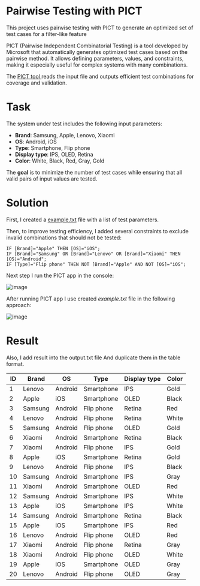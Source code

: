 # Pairwise Testing with PICT

This project uses pairwise testing with PICT to generate an optimized set of test cases for a filter-like feature

PICT (Pairwise Independent Combinatorial Testing) is a tool developed by Microsoft that automatically generates optimized test cases based on the pairwise method. It allows defining parameters, values, and constraints, making it especially useful for complex systems with many combinations.

The <a href="https://github.com/microsoft/pict" target="_blank">PICT tool </a>reads the input file and outputs efficient test combinations for coverage and validation.

# Task

The system under test includes the following input parameters:

- **Brand**: Samsung, Apple, Lenovo, Xiaomi
- **OS**: Android, iOS
- **Type**: Smartphone, Flip phone
- **Display type**: IPS, OLED, Retina
- **Color**: White, Black, Red, Gray, Gold

The **goal** is to minimize the number of test cases while ensuring that all valid pairs of input values are tested.

# Solution

First, I created a <a href="https://github.com/nshubina/Portfolio/blob/cf1616c7d073a48da7526c92ffd5ddafa1bdc9b2/Test%20Design/Pairwise/Work%20with%20PICT/example.txt" targget="_blank">example.txt</a> file with a list of test parameters. 

Then, to improve testing efficiency, I added several constraints to exclude invalid combinations that should not be tested:

`IF [Brand]="Apple" THEN [OS]="iOS";`<br>
`IF [Brand]="Samsung" OR [Brand]="Lenovo" OR [Brand]="Xiaomi" THEN [OS]="Android";`<br>
`IF [Type]="Flip phone" THEN NOT [Brand]="Apple" AND NOT [OS]="iOS";`

Next step I run the PICT app in the console:

![image](https://github.com/user-attachments/assets/29fd5d9e-5d53-4c29-b919-0caf1b939273)

After running PICT app I use created *example.txt* file in the following approach:

![image](https://github.com/user-attachments/assets/7821b98c-30e6-4f63-89db-92e568da82fc)



# Result
Also, I add result into the output.txt file
And duplicate them in the table format.

| ID | Brand  | OS      | Type         | Display type | Color |
|----|--------|---------|--------------|---------------|--------|
| 1  | Lenovo | Android | Smartphone   | IPS           | Gold   |
| 2  | Apple  | iOS     | Smartphone   | OLED          | Black  |
| 3  | Samsung| Android | Flip phone   | Retina        | Red    |
| 4  | Lenovo | Android | Flip phone   | Retina        | White  |
| 5  | Samsung| Android | Flip phone   | OLED          | Gold   |
| 6  | Xiaomi | Android | Smartphone   | Retina        | Black  |
| 7  | Xiaomi | Android | Flip phone   | IPS           | Gold   |
| 8  | Apple  | iOS     | Smartphone   | Retina        | Gold   |
| 9  | Lenovo | Android | Flip phone   | IPS           | Black  |
| 10 | Samsung| Android | Smartphone   | IPS           | Gray   |
| 11 | Xiaomi | Android | Smartphone   | OLED          | Red    |
| 12 | Samsung| Android | Smartphone   | IPS           | White  |
| 13 | Apple  | iOS     | Smartphone   | IPS           | White  |
| 14 | Samsung| Android | Smartphone   | Retina        | Black  |
| 15 | Apple  | iOS     | Smartphone   | IPS           | Red    |
| 16 | Lenovo | Android | Flip phone   | OLED          | Red    |
| 17 | Xiaomi | Android | Flip phone   | Retina        | Gray   |
| 18 | Xiaomi | Android | Flip phone   | OLED          | White  |
| 19 | Apple  | iOS     | Smartphone   | OLED          | Gray   |
| 20 | Lenovo | Android | Flip phone   | OLED          | Gray   |
